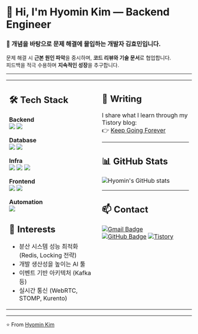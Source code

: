 # 👋 Hi, I'm Hyomin Kim — Backend Engineer

### 🌱 개념을 바탕으로 문제 해결에 몰입하는 개발자 김효민입니다.

문제 해결 시 **근본 원인 파악**을 중시하며, **코드 리뷰와 기술 문서**로 협업합니다.  
피드백을 적극 수용하며 **지속적인 성장**을 추구합니다.

---

<table>
<tr>
<td width="50%" valign="top">

## 🛠 Tech Stack

**Backend**  
<img src="https://img.shields.io/badge/Java-ED8B00?style=flat&logo=openjdk&logoColor=white" /> <img src="https://img.shields.io/badge/Spring_Boot-6DB33F?style=flat&logo=springboot&logoColor=white" />

**Database**  
<img src="https://img.shields.io/badge/MySQL-4479A1?style=flat&logo=mysql&logoColor=white" /> <img src="https://img.shields.io/badge/Redis-DC382D?style=flat&logo=redis&logoColor=white" />

**Infra**  
<img src="https://img.shields.io/badge/Docker-2496ED?style=flat&logo=docker&logoColor=white" /> <img src="https://img.shields.io/badge/AWS-232F3E?style=flat&logo=amazonaws&logoColor=white" /> <img src="https://img.shields.io/badge/GitHub_Actions-2088FF?style=flat&logo=githubactions&logoColor=white" />

**Frontend**  
<img src="https://img.shields.io/badge/JavaScript-F7DF1E?style=flat&logo=javascript&logoColor=black" /> <img src="https://img.shields.io/badge/Vue.js-4FC08D?style=flat&logo=vue.js&logoColor=white" />

**Automation**  
<img src="https://img.shields.io/badge/Google%20Apps%20Script-4285F4?style=flat&logo=googleappsscript&logoColor=white" />

## 🎯 Interests

- 분산 시스템 성능 최적화 (Redis, Locking 전략)
- 개발 생산성을 높이는 AI 툴
- 이벤트 기반 아키텍처 (Kafka 등)
- 실시간 통신 (WebRTC, STOMP, Kurento)

</td>
<td width="50%" valign="top">

## 📖 Writing

I share what I learn through my Tistory blog:  
👉 [Keep Going Forever](https://keepgoingforever.tistory.com/)

---

## 📊 GitHub Stats

![Hyomin's GitHub stats](https://github-readme-stats.vercel.app/api?username=Hm-source&show_icons=true&theme=radical)

---

## 📫 Contact

[![Gmail Badge](https://img.shields.io/badge/-Gmail-D14836?style=flat&logo=gmail&logoColor=white)](mailto:gldf9gkhh56@gmail.com)
[![GitHub Badge](https://img.shields.io/badge/-GitHub-181717?style=flat&logo=github&logoColor=white)](https://github.com/your-github)
[![Tistory](https://img.shields.io/badge/Tistory-000000?style=flat&logo=tistory&logoColor=white)](https://keepgoingforever.tistory.com/)

</td>
</tr>
</table>

---

⭐️ From [Hyomin Kim](https://github.com/Hm-source)
